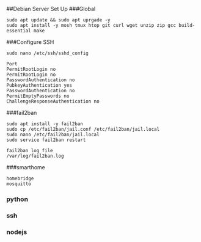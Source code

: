 ##Debian Server Set Up
###Global
```
sudo apt update && sudo apt uprgade -y
sudo apt install -y mosh tmux htop git curl wget unzip zip gcc build-essential make
```
###Configure SSH
```
sudo nano /etc/ssh/sshd_config

Port
PermitRootLogin no
PermitRootLogin no
PasswordAuthentication no
PubkeyAuthentication yes
PasswordAuthentication no
PermitEmptyPasswords no
ChallengeResponseAuthentication no
```
###fail2ban
```
sudo apt install -y fail2ban
sudo cp /etc/fail2ban/jail.conf /etc/fail2ban/jail.local
sudo nano /etc/fail2ban/jail.local
sudo service fail2ban restart
```
```
fail2ban log file
/var/log/fail2ban.log
```

###smarthome
```
homebridge
mosquitto
```
<h3>python</h3>

<h3>ssh</h3>

<h3>nodejs</h3>



